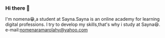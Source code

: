 ### Hi there 👋
I'm nomena😁,a student at Sayna.Sayna is an online academy for learning digital professions. 
I try to develop my skills,that's why i study at Sayna😆.
e-mail:nomenaramarolahy@yahoo.com 
